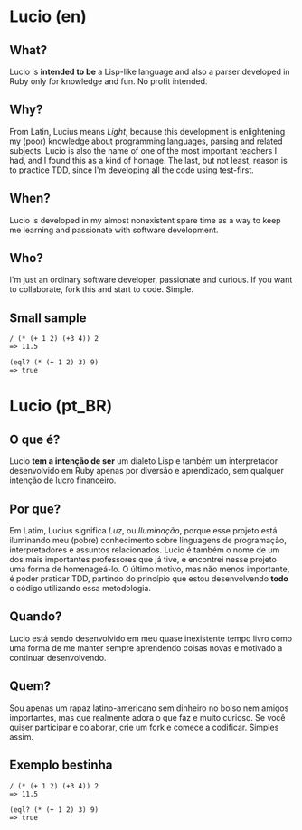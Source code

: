 # Lucio (en)

## What?
Lucio is **intended to be** a Lisp-like language and also a parser developed in Ruby only for knowledge and fun. No profit intended.

## Why?
From Latin, Lucius means _Light_, because this development is enlightening my (poor) knowledge about programming languages, parsing and related subjects.
Lucio is also the name of one of the most important teachers I had, and I found this as a kind of homage.
The last, but not least, reason is to practice TDD, since I'm developing all the code using test-first.

## When?
Lucio is developed in my almost nonexistent spare time as a way to keep me learning and passionate with software development. 

## Who?
I'm just an ordinary software developer, passionate and curious. If you want to collaborate, fork this and start to code. Simple.

## Small sample
    / (* (+ 1 2) (+3 4)) 2
    => 11.5

    (eql? (* (+ 1 2) 3) 9)
    => true

# Lucio (pt\_BR)

## O que é?
Lucio **tem a intenção de ser** um dialeto Lisp e também um interpretador desenvolvido em Ruby apenas por diversão e aprendizado, sem qualquer intenção de lucro financeiro.

## Por que?
Em Latim, Lucius significa _Luz_, ou _Iluminação_, porque esse projeto está iluminando meu (pobre) conhecimento sobre linguagens de programação, interpretadores e assuntos relacionados.
Lucio é também o nome de um dos mais importantes professores que já tive, e encontrei nesse projeto uma forma de homenageá-lo.
O último motivo, mas não menos importante, é poder praticar TDD, partindo do princípio que estou desenvolvendo **todo** o código utilizando essa metodologia.

## Quando?
Lucio está sendo desenvolvido em meu quase inexistente tempo livro como uma forma de me manter sempre aprendendo coisas novas e motivado a continuar desenvolvendo.

## Quem?
Sou apenas um rapaz latino-americano sem dinheiro no bolso nem amigos importantes, mas que realmente adora o que faz e muito curioso. Se você quiser participar e colaborar, crie um fork e comece a codificar. Simples assim.

## Exemplo bestinha
    / (* (+ 1 2) (+3 4)) 2
    => 11.5

    (eql? (* (+ 1 2) 3) 9)
    => true
